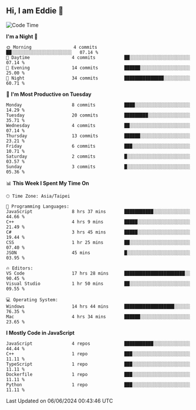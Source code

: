 ## Hi, I am Eddie 👋

<!--START_SECTION:waka-->
![Code Time](http://img.shields.io/badge/Code%20Time-129%20hrs%2046%20mins-blue)

**I'm a Night 🦉** 

```text
🌞 Morning                4 commits           ██░░░░░░░░░░░░░░░░░░░░░░░   07.14 % 
🌆 Daytime                4 commits           ██░░░░░░░░░░░░░░░░░░░░░░░   07.14 % 
🌃 Evening                14 commits          ██████░░░░░░░░░░░░░░░░░░░   25.00 % 
🌙 Night                  34 commits          ███████████████░░░░░░░░░░   60.71 % 
```
📅 **I'm Most Productive on Tuesday** 

```text
Monday                   8 commits           ████░░░░░░░░░░░░░░░░░░░░░   14.29 % 
Tuesday                  20 commits          █████████░░░░░░░░░░░░░░░░   35.71 % 
Wednesday                4 commits           ██░░░░░░░░░░░░░░░░░░░░░░░   07.14 % 
Thursday                 13 commits          ██████░░░░░░░░░░░░░░░░░░░   23.21 % 
Friday                   6 commits           ███░░░░░░░░░░░░░░░░░░░░░░   10.71 % 
Saturday                 2 commits           █░░░░░░░░░░░░░░░░░░░░░░░░   03.57 % 
Sunday                   3 commits           █░░░░░░░░░░░░░░░░░░░░░░░░   05.36 % 
```


📊 **This Week I Spent My Time On** 

```text
🕑︎ Time Zone: Asia/Taipei

💬 Programming Languages: 
JavaScript               8 hrs 37 mins       ███████████░░░░░░░░░░░░░░   44.66 % 
C++                      4 hrs 9 mins        █████░░░░░░░░░░░░░░░░░░░░   21.49 % 
C#                       3 hrs 45 mins       █████░░░░░░░░░░░░░░░░░░░░   19.44 % 
CSS                      1 hr 25 mins        ██░░░░░░░░░░░░░░░░░░░░░░░   07.40 % 
JSON                     45 mins             █░░░░░░░░░░░░░░░░░░░░░░░░   03.95 % 

🔥 Editors: 
VS Code                  17 hrs 28 mins      ███████████████████████░░   90.45 % 
Visual Studio            1 hr 50 mins        ██░░░░░░░░░░░░░░░░░░░░░░░   09.55 % 

💻 Operating System: 
Windows                  14 hrs 44 mins      ███████████████████░░░░░░   76.35 % 
Mac                      4 hrs 34 mins       ██████░░░░░░░░░░░░░░░░░░░   23.65 % 
```

**I Mostly Code in JavaScript** 

```text
JavaScript               4 repos             ███████████░░░░░░░░░░░░░░   44.44 % 
C++                      1 repo              ███░░░░░░░░░░░░░░░░░░░░░░   11.11 % 
TypeScript               1 repo              ███░░░░░░░░░░░░░░░░░░░░░░   11.11 % 
Dockerfile               1 repo              ███░░░░░░░░░░░░░░░░░░░░░░   11.11 % 
Python                   1 repo              ███░░░░░░░░░░░░░░░░░░░░░░   11.11 % 
```




 Last Updated on 06/06/2024 00:43:46 UTC
<!--END_SECTION:waka-->
